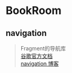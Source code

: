 # BookRoom
## navigation
> Fragment的导航库  
[谷歌官方文档](https://developer.android.com/guide/navigation/)  
[navigation 博客](https://www.jianshu.com/p/66b93df4b7a6)